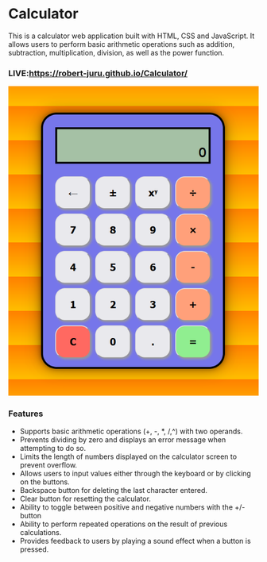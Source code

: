 # Calculator
This is a calculator web application built with HTML, CSS and JavaScript. It allows users to perform basic arithmetic operations such as addition, subtraction, multiplication, division, as well as the power function.

### LIVE:https://robert-juru.github.io/Calculator/

![calculator](https://raw.githubusercontent.com/robert-juru/Calculator/main/calculator-preview.png)

### Features
-  Supports basic arithmetic operations (+, -, *, /,^) with two operands.
-  Prevents dividing by zero and displays an error message when attempting to do so.
-  Limits the length of numbers displayed on the calculator screen to prevent overflow.
-  Allows users to input values either through the keyboard or by clicking on the buttons.
-  Backspace button for deleting the last character entered.
-  Clear button for resetting the calculator.
-  Ability to toggle between positive and negative numbers with the +/- button
-  Ability to perform repeated operations on the result of previous calculations.
-  Provides feedback to users by playing a sound effect when a button is pressed.
